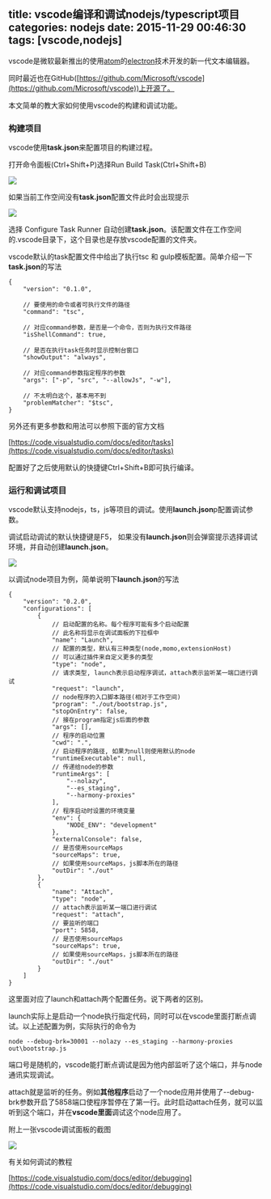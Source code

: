title: vscode编译和调试nodejs/typescript项目
categories: nodejs
date: 2015-11-29 00:46:30
tags: [vscode,nodejs]
---
vscode是微软最新推出的使用[atom](https://github.com/atom/atom "atom")的[electron](https://github.com/atom/electron "electron")技术开发的新一代文本编辑器。

同时最近也在GitHub([https://github.com/Microsoft/vscode](https://github.com/Microsoft/vscode))上开源了。

本文简单的教大家如何使用vscode的构建和调试功能。

<!--more-->

### 构建项目
vscode使用**task.json**来配置项目的构建过程。

打开命令面板(Ctrl+Shift+P)选择Run Build Task(Ctrl+Shift+B)

![](http://xzper.qiniudn.com/2015/11/1.png)

如果当前工作空间没有**task.json**配置文件此时会出现提示

![](http://xzper.qiniudn.com/2015/11/2.png)

选择 Configure Task Runner 自动创建**task.json**。该配置文件在工作空间的.vscode目录下，这个目录也是存放vscode配置的文件夹。

vscode默认的task配置文件中给出了执行tsc 和 gulp模板配置。简单介绍一下**task.json**的写法

	{
		"version": "0.1.0",
	
		// 要使用的命令或者可执行文件的路径
		"command": "tsc",
	
		// 对应command参数，是否是一个命令，否则为执行文件路径
		"isShellCommand": true,
	
		// 是否在执行task任务时显示控制台窗口
		"showOutput": "always",
	
		// 对应command参数指定程序的参数
		"args": ["-p", "src", "--allowJs", "-w"],
	
		// 不太明白这个，基本用不到
		"problemMatcher": "$tsc",
	}

另外还有更多参数和用法可以参照下面的官方文档

[https://code.visualstudio.com/docs/editor/tasks](https://code.visualstudio.com/docs/editor/tasks)

配置好了之后使用默认的快捷键Ctrl+Shift+B即可执行编译。

### 运行和调试项目
vscode默认支持nodejs，ts，js等项目的调试。使用**launch.json**p配置调试参数。

调试启动调试的默认快捷键是F5， 如果没有**launch.json**则会弹窗提示选择调试环境，并自动创建**launch.json**。

![](http://xzper.qiniudn.com/2015/11/3.png)

以调试node项目为例，简单说明下**launch.json**的写法

	{
		"version": "0.2.0",
		"configurations": [
			{
				// 启动配置的名称。每个程序可能有多个启动配置
				// 此名称将显示在调试面板的下拉框中
				"name": "Launch",
				// 配置的类型，默认有三种类型(node,momo,extensionHost)
				// 可以通过插件来自定义更多的类型
				"type": "node",
				// 请求类型, launch表示启动程序调试，attach表示监听某一端口进行调试
				"request": "launch",
				// node程序的入口脚本路径(相对于工作空间)
				"program": "./out/bootstrap.js",
				"stopOnEntry": false,
				// 接在program指定js后面的参数
				"args": [],
				// 程序的启动位置
				"cwd": ".",
				// 启动程序的路径, 如果为null则使用默认的node
				"runtimeExecutable": null,
				// 传递给node的参数
				"runtimeArgs": [
					"--nolazy",
					"--es_staging",
					"--harmony-proxies"
				],
				// 程序启动时设置的环境变量
				"env": {
					"NODE_ENV": "development"
				},
				"externalConsole": false,
				// 是否使用sourceMaps
				"sourceMaps": true,
				// 如果使用sourceMaps，js脚本所在的路径
				"outDir": "./out"
			},
			{
				"name": "Attach",
				"type": "node",
				// attach表示监听某一端口进行调试
				"request": "attach",
				// 要监听的端口
				"port": 5858,
				// 是否使用sourceMaps
				"sourceMaps": true,
				// 如果使用sourceMaps，js脚本所在的路径
				"outDir": "./out"
			}
		]
	}

这里面对应了launch和attach两个配置任务。说下两者的区别。

launch实际上是启动一个node执行指定代码，同时可以在vscode里面打断点调试。以上述配置为例，实际执行的命令为

	node --debug-brk=30001 --nolazy --es_staging --harmony-proxies out\bootstrap.js 

端口号是随机的，vscode能打断点调试是因为他内部监听了这个端口，并与node通讯实现调试。

attach就是监听的任务。例如**其他程序**启动了一个node应用并使用了--debug-brk参数开启了5858端口使程序暂停在了第一行。此时启动attach任务，就可以监听到这个端口，并在**vscode里面**调试这个node应用了。

附上一张vscode调试面板的截图

![](http://xzper.qiniudn.com/2015/11/debugging_hero.png)

有关如何调试的教程

[https://code.visualstudio.com/docs/editor/debugging](https://code.visualstudio.com/docs/editor/debugging)

